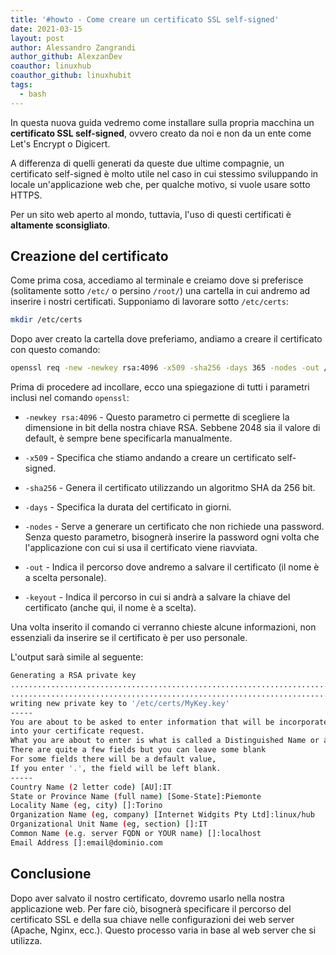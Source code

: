 ```yaml
---
title: '#howto - Come creare un certificato SSL self-signed'
date: 2021-03-15
layout: post
author: Alessandro Zangrandi
author_github: AlexzanDev
coauthor: linuxhub
coauthor_github: linuxhubit
tags:
  - bash
---
```

In questa nuova guida vedremo come installare sulla propria macchina un **certificato SSL self-signed**, ovvero creato da noi e non da un ente come Let's Encrypt o Digicert.

A differenza di quelli generati da queste due ultime compagnie, un certificato self-signed è molto utile nel caso in cui stessimo sviluppando in locale un'applicazione web che, per qualche motivo, si vuole usare sotto HTTPS.

Per un sito web aperto al mondo, tuttavia, l'uso di questi certificati è **altamente sconsigliato**.

## Creazione del certificato

Come prima cosa, accediamo al terminale e creiamo dove si preferisce (solitamente sotto `/etc/` o persino `/root/`) una cartella in cui andremo ad inserire i nostri certificati. Supponiamo di lavorare sotto `/etc/certs`:

```bash
mkdir /etc/certs
```

Dopo aver creato la cartella dove preferiamo, andiamo a creare il certificato con questo comando:

```bash
openssl req -new -newkey rsa:4096 -x509 -sha256 -days 365 -nodes -out /etc/certs/cert.crt -keyout /etc/certs/mykey.key
```

Prima di procedere ad incollare, ecco una spiegazione di tutti i parametri inclusi nel comando `openssl`:

- `-newkey rsa:4096` - Questo parametro ci permette di scegliere la dimensione in bit della nostra chiave RSA. Sebbene 2048 sia il valore di default, è sempre bene specificarla manualmente.

- `-x509` - Specifica che stiamo andando a creare un certificato self-signed.

- `-sha256` - Genera il certificato utilizzando un algoritmo SHA da 256 bit.

- `-days` - Specifica la durata del certificato in giorni.

- `-nodes` - Serve a generare un certificato che non richiede una password. Senza questo parametro, bisognerà inserire la password ogni volta che l'applicazione con cui si usa il certificato viene riavviata.

- `-out` - Indica il percorso dove andremo a salvare il certificato (il nome è a scelta personale).

- `-keyout` - Indica il percorso in cui si andrà a salvare la chiave del certificato (anche qui, il nome è a scelta).

Una volta inserito il comando ci verranno chieste alcune informazioni, non essenziali da inserire se il certificato è per uso personale.

L'output sarà simile al seguente:

```bash
Generating a RSA private key
............................................................................................................................................................................................++++
...................................................................................................++++
writing new private key to '/etc/certs/MyKey.key'
-----
You are about to be asked to enter information that will be incorporated
into your certificate request.
What you are about to enter is what is called a Distinguished Name or a DN.
There are quite a few fields but you can leave some blank
For some fields there will be a default value,
If you enter '.', the field will be left blank.
-----
Country Name (2 letter code) [AU]:IT
State or Province Name (full name) [Some-State]:Piemonte
Locality Name (eg, city) []:Torino
Organization Name (eg, company) [Internet Widgits Pty Ltd]:linux/hub
Organizational Unit Name (eg, section) []:IT
Common Name (e.g. server FQDN or YOUR name) []:localhost
Email Address []:email@dominio.com
```

## Conclusione

Dopo aver salvato il nostro certificato, dovremo usarlo nella nostra applicazione web. Per fare ciò, bisognerà specificare il percorso del certificato SSL e della sua chiave nelle configurazioni dei web server (Apache, Nginx, ecc.). Questo processo varia in base al web server che si utilizza.

